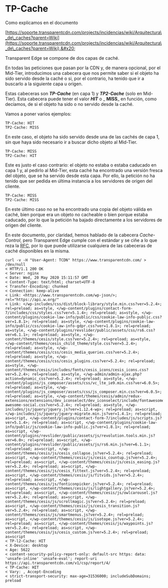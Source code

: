 # TP-Cache

Como explicamos en el documento

[https://soporte.transparentcdn.com/projects/incidencias/wiki/Arquitectura\_de\_caches?parent=Wiki](https://soporte.transparentcdn.com/projects/incidencias/wiki/Arquitectura\_de\_caches?parent=Wiki),&#x20;

Transparent Edge se compone de dos capas de caché.&#x20;

En todas las peticiones que pasan por la CDN y, de manera opcional, por el Mid-Tier, introducimos una cabecera que nos permite saber si el objeto ha sido servido desde la caché o si, por el contrario, ha tenido que ir a buscarlo a la siguiente capa u origen.

Estas cabeceras son _**TP-Cache**_ (en capa 1) y _**TP2-Cache**_ (solo en Mid-Tier). Esta cabecera puede tener el valor _**HIT**_ o _ **MISS**_ en función, como decíamos, de si el objeto ha sido o no servido desde la caché.

Vamos a poner varios ejemplos:

```
TP-Cache: HIT
TP2-Cache: MISS 
```

En este caso, el objeto ha sido servido desde una de las cachés de capa 1, sin que haya sido necesario ir a buscar dicho objeto al Mid-Tier.

```
TP-Cache: MISS
TP2-Cache: HIT
```

Este es justo el caso contrario: el objeto no estaba o estaba caducado en capa 1 y, al pedirlo al Mid-Tier, esta caché ha encontrado una versión fresca del objeto, que se ha servido desde esta capa. Por ello, la petición no ha tenido que ser pedida en última instancia a los servidores de origen del cliente.

```
TP-Cache: MISS
TP2-Cache: MISS
```

En este último caso no se ha encontrado una copia del objeto válida en caché, bien porque era un objeto no cacheable o bien porque estaba caducado, por lo que la petición ha bajado directamente a los servidores de origen del cliente.

En este documento, por claridad, hemos hablado de la cabecera _Cache-Control_, pero Transparent Edge cumple con el estándar y se ciñe a lo que reza la [RFC](http://www.w3.org/Protocols/rfc2616/rfc2616-sec13.html), por lo que puede utilizarse cualquiera de las cabeceras de caché disponibles en la misma.

```
curl -v -H "User-Agent: TCDN" https://www.transparentcdn.com/ > /dev/null
< HTTP/1.1 200 OK
< Server: nginx
< Date: Wed, 20 May 2020 15:11:57 GMT
< Content-Type: text/html; charset=UTF-8
< Transfer-Encoding: chunked
< Connection: keep-alive
< Link: <https://www.transparentcdn.com/wp-json/>; rel="https://api.w.org/"
< Link: </wp-includes/css/dist/block-library/style.min.css?ver=5.2.4>; rel=preload; as=style, </wp-content/plugins/contact-form-7/includes/css/styles.css?ver=5.1.4>; rel=preload; as=style, </wp-content/plugins/cookie-law-info/public/css/cookie-law-info-public.css?ver=1.8.1>; rel=preload; as=style, </wp-content/plugins/cookie-law-info/public/css/cookie-law-info-gdpr.css?ver=1.8.1>; rel=preload; as=style, </wp-content/plugins/revslider/public/assets/css/rs6.css?ver=6.1.1>; rel=preload; as=style, </wp-content/themes/cesis/style.css?ver=5.2.4>; rel=preload; as=style, </wp-content/themes/cesis_child_theme/style.css?ver=5.2.4>; rel=preload; as=style, </wp-content/themes/cesis/css/cesis_media_queries.css?ver=5.2.4>; rel=preload; as=style, </wp-content/themes/cesis/css/cesis_plugins.css?ver=5.2.4>; rel=preload; as=style, </wp-content/themes/cesis/includes/fonts/cesis_icons/cesis_icons.css?ver=5.2.4>; rel=preload; as=style, </wp-admin/admin-ajax.php?action=dynamic_css?ver=5.2.4>; rel=preload; as=style, </wp-content/plugins/js_composer/assets/css/vc_lte_ie9.min.css?ver=6.0.5>; rel=preload; as=style, </wp-content/plugins/js_composer/assets/css/js_composer.min.css?ver=6.0.5>; rel=preload; as=style, </wp-content/themes/cesis/admin/redux-extensions/extensions/dev_iconselect/dev_iconselect/include/fontawesome/css/font-awesome-social.css?ver=5.2.4>; rel=preload; as=style, </wp-includes/js/jquery/jquery.js?ver=1.12.4-wp>; rel=preload; as=script, </wp-includes/js/jquery/jquery-migrate.min.js?ver=1.4.1>; rel=preload; as=script, </wp-content/plugins/contact-form-7/includes/js/scripts.js?ver=5.1.4>; rel=preload; as=script, </wp-content/plugins/cookie-law-info/public/js/cookie-law-info-public.js?ver=1.8.1>; rel=preload; as=script, </wp-content/plugins/revslider/public/assets/js/revolution.tools.min.js?ver=6.0>; rel=preload; as=script, </wp-content/plugins/revslider/public/assets/js/rs6.min.js?ver=6.1.1>; rel=preload; as=script, </wp-content/themes/cesis/js/cesis_collapse.js?ver=5.2.4>; rel=preload; as=script, </wp-content/themes/cesis/js/cesis_countup.js?ver=5.2.4>; rel=preload; as=script, </wp-content/themes/cesis/js/cesis_easing.js?ver=5.2.4>; rel=preload; as=script, </wp-content/themes/cesis/js/cesis_fittext.js?ver=5.2.4>; rel=preload; as=script, </wp-content/themes/cesis/js/fitvids.js?ver=5.2.4>; rel=preload; as=script, </wp-content/themes/cesis/js/fonticonpicker.js?ver=5.2.4>; rel=preload; as=script, </wp-content/themes/cesis/js/lightgallery.js?ver=5.2.4>; rel=preload; as=script, </wp-content/themes/cesis/js/owlcarousel.js?ver=5.2.4>; rel=preload; as=script, </wp-content/themes/cesis/js/scrollmagic.js?ver=5.2.4>; rel=preload; as=script, </wp-content/themes/cesis/js/cesis_transition.js?ver=5.2.4>; rel=preload; as=script, </wp-content/themes/cesis/js/smartmenus.js?ver=5.2.4>; rel=preload; as=script, </wp-content/themes/cesis/js/isotope.js?ver=5.2.4>; rel=preload; as=script, </wp-content/themes/cesis/js/waypoints.js?ver=5.2.4>; rel=preload; as=script, </wp-content/themes/cesis/js/cesis_custom.js?ver=5.2.4>; rel=preload; as=script
< TP-l2-Cache: HIT
< X-Device: desktop
< Age: 5622
< content-security-policy-report-only: default-src https: data: 'unsafe-inline' 'unsafe-eval'; report-uri https://api.transparentcdn.com/v1/csp/report/4/
< TP-Cache: HIT
< Vary: , Accept-Encoding
< strict-transport-security: max-age=31536000; includeSubDomains; preload
```

